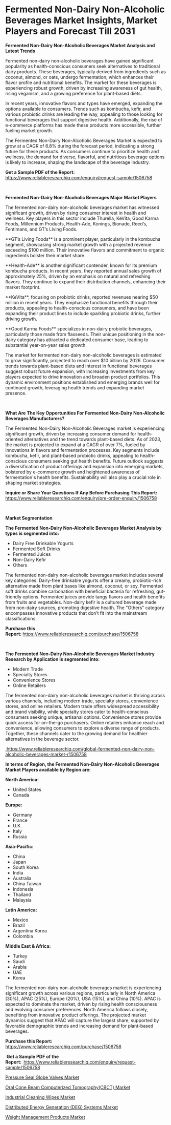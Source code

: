 <p><h1>Fermented Non-Dairy Non-Alcoholic Beverages Market Insights, Market Players and Forecast Till 2031</h1></p><p><strong>Fermented Non-Dairy Non-Alcoholic Beverages Market Analysis and Latest Trends</strong></p>
<p><p>Fermented non-dairy non-alcoholic beverages have gained significant popularity as health-conscious consumers seek alternatives to traditional dairy products. These beverages, typically derived from ingredients such as coconut, almond, or oats, undergo fermentation, which enhances their flavor profile and nutritional benefits. The market for these beverages is experiencing robust growth, driven by increasing awareness of gut health, rising veganism, and a growing preference for plant-based diets.</p><p>In recent years, innovative flavors and types have emerged, expanding the options available to consumers. Trends such as kombucha, kefir, and various probiotic drinks are leading the way, appealing to those looking for functional beverages that support digestive health. Additionally, the rise of e-commerce platforms has made these products more accessible, further fueling market growth.</p><p>The Fermented Non-Dairy Non-Alcoholic Beverages Market is expected to grow at a CAGR of 6.8% during the forecast period, indicating a strong future for these products. As consumers continue to prioritize health and wellness, the demand for diverse, flavorful, and nutritious beverage options is likely to increase, shaping the landscape of the beverage industry.</p></p>
<p><strong>Get a Sample PDF of the Report:&nbsp;</strong> <a href="https://www.reliableresearchiq.com/enquiry/request-sample/1506758">https://www.reliableresearchiq.com/enquiry/request-sample/1506758</a></p>
<p>&nbsp;</p>
<p><strong>Fermented Non-Dairy Non-Alcoholic Beverages Major Market Players</strong></p>
<p><p>The fermented non-dairy non-alcoholic beverages market has witnessed significant growth, driven by rising consumer interest in health and wellness. Key players in this sector include Thurella, KeVita, Good Karma Foods, Millennium Products, Health-Ade, Konings, Bionade, Reed’s, Fentimans, and GT’s Living Foods.</p><p>**GT’s Living Foods** is a prominent player, particularly in the kombucha segment, showcasing strong market growth with a projected revenue exceeding $100 million. Their innovative flavors and commitment to organic ingredients bolster their market share. </p><p>**Health-Ade** is another significant contender, known for its premium kombucha products. In recent years, they reported annual sales growth of approximately 25%, driven by an emphasis on natural and refreshing flavors. They continue to expand their distribution channels, enhancing their market footprint.</p><p>**KeVita**, focusing on probiotic drinks, reported revenues nearing $50 million in recent years. They emphasize functional benefits through their products, appealing to health-conscious consumers, and have been expanding their product lines to include sparkling probiotic drinks, further driving growth.</p><p>**Good Karma Foods** specializes in non-dairy probiotic beverages, particularly those made from flaxseeds. Their unique positioning in the non-dairy category has attracted a dedicated consumer base, leading to substantial year-on-year sales growth.</p><p>The market for fermented non-dairy non-alcoholic beverages is estimated to grow significantly, projected to reach over $10 billion by 2026. Consumer trends towards plant-based diets and interest in functional beverages suggest robust future expansion, with increasing investments from key players expected to drive innovation and broaden product portfolios. This dynamic environment positions established and emerging brands well for continued growth, leveraging health trends and expanding market presence.</p></p>
<p>&nbsp;</p>
<p><strong>What Are The Key Opportunities For Fermented Non-Dairy Non-Alcoholic Beverages Manufacturers?</strong></p>
<p><p>The Fermented Non-Dairy Non-Alcoholic Beverages market is experiencing significant growth, driven by increasing consumer demand for health-oriented alternatives and the trend towards plant-based diets. As of 2023, the market is projected to expand at a CAGR of over 7%, fueled by innovations in flavors and fermentation processes. Key segments include kombucha, kefir, and plant-based probiotic drinks, appealing to health-conscious consumers seeking gut health benefits. Future outlook suggests a diversification of product offerings and expansion into emerging markets, bolstered by e-commerce growth and heightened awareness of fermentation's health benefits. Sustainability will also play a crucial role in shaping market strategies.</p></p>
<p><strong>Inquire or Share Your Questions If Any Before Purchasing This Report:</strong> <a href="https://www.reliableresearchiq.com/enquiry/pre-order-enquiry/1506758">https://www.reliableresearchiq.com/enquiry/pre-order-enquiry/1506758</a></p>
<p>&nbsp;</p>
<p><strong>Market Segmentation</strong></p>
<p><strong>The Fermented Non-Dairy Non-Alcoholic Beverages Market Analysis by types is segmented into:</strong></p>
<p><ul><li>Dairy Free Drinkable Yogurts</li><li>Fermented Soft Drinks</li><li>Fermented Juices</li><li>Non-Dairy Kefir</li><li>Others</li></ul></p>
<p><p>The fermented non-dairy non-alcoholic beverages market includes several key categories. Dairy-free drinkable yogurts offer a creamy, probiotic-rich alternative made from plant bases like almond, coconut, or soy. Fermented soft drinks combine carbonation with beneficial bacteria for refreshing, gut-friendly options. Fermented juices provide tangy flavors and health benefits from fruits and vegetables. Non-dairy kefir is a cultured beverage made from non-dairy sources, promoting digestive health. The "Others" category encompasses innovative products that don’t fit into the mainstream classifications.</p></p>
<p><strong>Purchase this Report:&nbsp;</strong><a href="https://www.reliableresearchiq.com/purchase/1506758">https://www.reliableresearchiq.com/purchase/1506758</a></p>
<p>&nbsp;</p>
<p><strong>The Fermented Non-Dairy Non-Alcoholic Beverages Market Industry Research by Application is segmented into:</strong></p>
<p><ul><li>Modern Trade</li><li>Specialty Stores</li><li>Convenience Stores</li><li>Online Retailers</li></ul></p>
<p><p>The fermented non-dairy non-alcoholic beverages market is thriving across various channels, including modern trade, specialty stores, convenience stores, and online retailers. Modern trade offers widespread accessibility and brand visibility, while specialty stores cater to health-conscious consumers seeking unique, artisanal options. Convenience stores provide quick access for on-the-go purchasers. Online retailers enhance reach and convenience, allowing consumers to explore a diverse range of products. Together, these channels cater to the growing demand for healthier alternatives in the beverage sector.</p></p>
<p><a href="https://www.reliableresearchiq.com/global-fermented-non-dairy-non-alcoholic-beverages-market-r1506758">&nbsp;https://www.reliableresearchiq.com/global-fermented-non-dairy-non-alcoholic-beverages-market-r1506758</a></p>
<p><strong>In terms of Region, the Fermented Non-Dairy Non-Alcoholic Beverages Market Players available by Region are:</strong></p>
<p>
    <p> <strong> North America: </strong>
        <ul>
            <li>United States</li>
            <li>Canada</li>
        </ul>
        </p> 
    <p> <strong> Europe: </strong>
        <ul>
            <li>Germany</li>
            <li>France</li>
            <li>U.K.</li>
            <li>Italy</li>
            <li>Russia</li>
        </ul>
        </p> 
    <p> <strong> Asia-Pacific: </strong>
        <ul>
            <li>China</li>
            <li>Japan</li>
            <li>South Korea</li>
            <li>India</li>
            <li>Australia</li>
            <li>China Taiwan</li>
            <li>Indonesia</li>
            <li>Thailand</li>
            <li>Malaysia</li>
        </ul>
        </p> 
    <p> <strong> Latin America: </strong>
        <ul>
            <li>Mexico</li>
            <li>Brazil</li>
            <li>Argentina Korea</li>
            <li>Colombia</li>
        </ul>
        </p> 
    <p> <strong> Middle East & Africa: </strong>
        <ul>
            <li>Turkey</li>
            <li>Saudi</li>
            <li>Arabia</li>
            <li>UAE</li>
            <li>Korea</li>
        </ul>
    </p>
    </p>
<p><p>The fermented non-dairy non-alcoholic beverages market is experiencing significant growth across various regions, particularly in North America (30%), APAC (25%), Europe (20%), USA (15%), and China (10%). APAC is expected to dominate the market, driven by rising health consciousness and evolving consumer preferences. North America follows closely, benefiting from innovative product offerings. The projected market dynamics suggest that APAC will capture the largest share, supported by favorable demographic trends and increasing demand for plant-based beverages.</p></p>
<p><strong>Purchase this Report: </strong><a href="https://www.reliableresearchiq.com/purchase/1506758">https://www.reliableresearchiq.com/purchase/1506758</a></p>
<p>&nbsp;<strong>Get a Sample PDF of the Report:&nbsp;&nbsp;</strong><a href="https://www.reliableresearchiq.com/enquiry/request-sample/1506758">https://www.reliableresearchiq.com/enquiry/request-sample/1506758</a></p>
<p><strong></strong></p>
<p><p><a href="https://www.linkedin.com/pulse/global-pressure-seal-globe-valves-industry-analysis-share-growth-z1rwe?trackingId=vpipUtBPSw6rBEAiJRZa9Q%3D%3D">Pressure Seal Globe Valves Market</a></p><p><a href="https://medium.com/@ferdinandagolli1930/emerging-market-trends-and-regional-analysis-of-oral-cone-beam-computerized-tomography-cbct-market-575904d581a9?postPublishedType=repub">Oral Cone Beam Computerized Tomography(CBCT) Market</a></p><p><a href="https://issuu.com/reportprime-2/docs/industrial-cleaning-wipes-market-si_d14c8079d71975">Industrial Cleaning Wipes Market</a></p><p><a href="https://github.com/michaelhall412/Market-Research-Report-List-1/blob/main/distributed-energy-generation-deg-systems-market.md">Distributed Energy Generation (DEG) Systems Market</a></p><p><a href="https://issuu.com/reportprime-2/docs/weight-management-products-market-s_a78f749b958fb4">Weight Management Products Market</a></p></p>